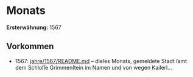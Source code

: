 # Monats

**Ersterwähnung:** 1567

## Vorkommen
- 1567: [jahre/1567/README.md](../jahre/1567/README.md) – dieſes Monats, gemeldete Stadt
ſamt dem Schloſſe Grimmenſtein im Namen und von
wegen Kaiſerl...
